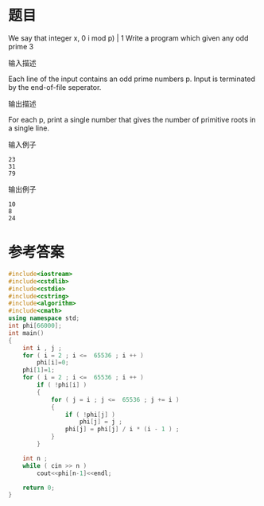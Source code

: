# 题目
We say that integer x, 0 i mod p) | 1 Write a program which given any odd prime 3

输入描述

Each line of the input contains an odd prime numbers p. Input is terminated by the end-of-file seperator.

输出描述

For each p, print a single number that gives the number of primitive roots in a single line.

输入例子
```
23
31
79
```
输出例子
```
10
8
24
```
# 参考答案
```c++
#include<iostream>
#include<cstdlib>
#include<cstdio>
#include<cstring>
#include<algorithm>
#include<cmath>
using namespace std;
int phi[66000];
int main()
{
    int i , j ;
    for ( i = 2 ; i <=  65536 ; i ++ )
        phi[i]=0;
    phi[1]=1;
    for ( i = 2 ; i <=  65536 ; i ++ )
        if ( !phi[i] )
        {
            for ( j = i ; j <=  65536 ; j += i )
            {
                if ( !phi[j] )
                    phi[j] = j ;
                phi[j] = phi[j] / i * (i - 1 ) ;
            }
        }

    int n ;
    while ( cin >> n )
        cout<<phi[n-1]<<endl;

    return 0;
}




